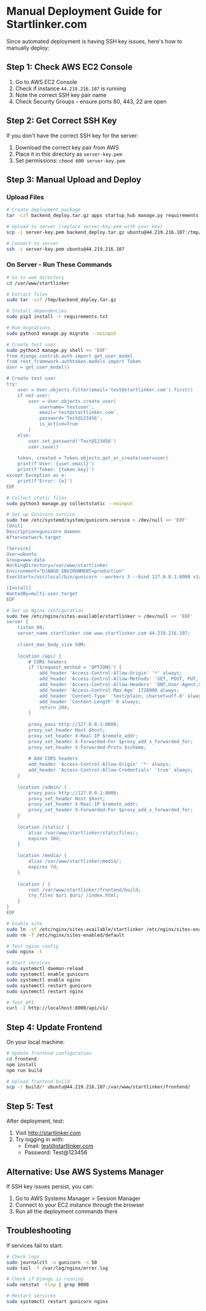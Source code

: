 # Manual Deployment Guide for Startlinker.com

Since automated deployment is having SSH key issues, here's how to manually deploy:

## Step 1: Check AWS EC2 Console

1. Go to AWS EC2 Console
2. Check if instance `44.219.216.107` is running
3. Note the correct SSH key pair name
4. Check Security Groups - ensure ports 80, 443, 22 are open

## Step 2: Get Correct SSH Key

If you don't have the correct SSH key for the server:
1. Download the correct key pair from AWS
2. Place it in this directory as `server-key.pem`
3. Set permissions: `chmod 600 server-key.pem`

## Step 3: Manual Upload and Deploy

### Upload Files
```bash
# Create deployment package
tar -czf backend_deploy.tar.gz apps startup_hub manage.py requirements.txt

# Upload to server (replace server-key.pem with your key)
scp -i server-key.pem backend_deploy.tar.gz ubuntu@44.219.216.107:/tmp/

# Connect to server
ssh -i server-key.pem ubuntu@44.219.216.107
```

### On Server - Run These Commands
```bash
# Go to web directory
cd /var/www/startlinker

# Extract files
sudo tar -xzf /tmp/backend_deploy.tar.gz

# Install dependencies
sudo pip3 install -r requirements.txt

# Run migrations
sudo python3 manage.py migrate --noinput

# Create test user
sudo python3 manage.py shell << 'EOF'
from django.contrib.auth import get_user_model
from rest_framework.authtoken.models import Token
User = get_user_model()

# Create test user
try:
    user = User.objects.filter(email='test@startlinker.com').first()
    if not user:
        user = User.objects.create_user(
            username='testuser',
            email='test@startlinker.com', 
            password='Test@123456',
            is_active=True
        )
    else:
        user.set_password('Test@123456')
        user.save()
    
    token, created = Token.objects.get_or_create(user=user)
    print(f'User: {user.email}')
    print(f'Token: {token.key}')
except Exception as e:
    print(f'Error: {e}')
EOF

# Collect static files
sudo python3 manage.py collectstatic --noinput

# Set up Gunicorn service
sudo tee /etc/systemd/system/gunicorn.service > /dev/null << 'EOF'
[Unit]
Description=gunicorn daemon
After=network.target

[Service]
User=ubuntu
Group=www-data
WorkingDirectory=/var/www/startlinker
Environment="DJANGO_ENVIRONMENT=production"
ExecStart=/usr/local/bin/gunicorn --workers 3 --bind 127.0.0.1:8000 startup_hub.wsgi:application

[Install]
WantedBy=multi-user.target
EOF

# Set up Nginx configuration
sudo tee /etc/nginx/sites-available/startlinker > /dev/null << 'EOF'
server {
    listen 80;
    server_name startlinker.com www.startlinker.com 44.219.216.107;
    
    client_max_body_size 50M;
    
    location /api/ {
        # CORS headers
        if ($request_method = 'OPTIONS') {
            add_header 'Access-Control-Allow-Origin' '*' always;
            add_header 'Access-Control-Allow-Methods' 'GET, POST, PUT, DELETE, OPTIONS' always;
            add_header 'Access-Control-Allow-Headers' 'DNT,User-Agent,X-Requested-With,If-Modified-Since,Cache-Control,Content-Type,Range,Authorization' always;
            add_header 'Access-Control-Max-Age' 1728000 always;
            add_header 'Content-Type' 'text/plain; charset=utf-8' always;
            add_header 'Content-Length' 0 always;
            return 204;
        }
        
        proxy_pass http://127.0.0.1:8000;
        proxy_set_header Host $host;
        proxy_set_header X-Real-IP $remote_addr;
        proxy_set_header X-Forwarded-For $proxy_add_x_forwarded_for;
        proxy_set_header X-Forwarded-Proto $scheme;
        
        # Add CORS headers
        add_header 'Access-Control-Allow-Origin' '*' always;
        add_header 'Access-Control-Allow-Credentials' 'true' always;
    }
    
    location /admin/ {
        proxy_pass http://127.0.0.1:8000;
        proxy_set_header Host $host;
        proxy_set_header X-Real-IP $remote_addr;
        proxy_set_header X-Forwarded-For $proxy_add_x_forwarded_for;
    }
    
    location /static/ {
        alias /var/www/startlinker/staticfiles/;
        expires 30d;
    }
    
    location /media/ {
        alias /var/www/startlinker/media/;
        expires 7d;
    }
    
    location / {
        root /var/www/startlinker/frontend/build;
        try_files $uri $uri/ /index.html;
    }
}
EOF

# Enable site
sudo ln -sf /etc/nginx/sites-available/startlinker /etc/nginx/sites-enabled/
sudo rm -f /etc/nginx/sites-enabled/default

# Test nginx config
sudo nginx -t

# Start services
sudo systemctl daemon-reload
sudo systemctl enable gunicorn
sudo systemctl enable nginx
sudo systemctl restart gunicorn
sudo systemctl restart nginx

# Test API
curl -I http://localhost:8000/api/v1/
```

## Step 4: Update Frontend

On your local machine:

```bash
# Update frontend configuration
cd frontend
npm install
npm run build

# Upload frontend build
scp -r build/* ubuntu@44.219.216.107:/var/www/startlinker/frontend/
```

## Step 5: Test

After deployment, test:
1. Visit http://startlinker.com
2. Try logging in with:
   - Email: test@startlinker.com
   - Password: Test@123456

## Alternative: Use AWS Systems Manager

If SSH key issues persist, you can:
1. Go to AWS Systems Manager > Session Manager
2. Connect to your EC2 instance through the browser
3. Run all the deployment commands there

## Troubleshooting

If services fail to start:
```bash
# Check logs
sudo journalctl -u gunicorn -n 50
sudo tail -f /var/log/nginx/error.log

# Check if Django is running
sudo netstat -tlnp | grep 8000

# Restart services
sudo systemctl restart gunicorn nginx
```